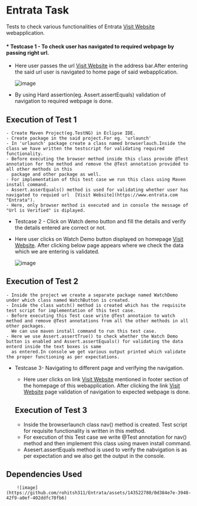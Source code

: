 # Entrata Task

Tests to check various functionalities of Entrata [Visit Website](https://www.entrata.com "Entrata") webapplication.
#### * Testcase 1 - To check user has navigated to required webpage by passing right url.
  - Here user passes the url [Visit Website](https://www.entrata.com "Entrata") in the address bar.After entering the said url user is navigated to home page of said      webapplication.

     ![image](https://github.com/rohitsh311/Entrata/assets/143522780/c64c51d5-26e6-42c4-a92f-1da62eab42c5)

  - By using Hard assertion(eg. Assert.assertEquals) validation of navigation to required webpage is done.
  ## Execution of Test 1
    - Create Maven Project(eg.TestNG) in Eclipse IDE.
    - Create package in the said project.For eg. 'urlaunch'
    - In 'urlaunch' package create a class named browserlauch.Inside the class we have written the testscript for validating required functionality.
    - Before executing the browser method inside this class provide @Test annotation for the method and remove the @Test annotation provided to all other methods in this
      package and other package as well.
    - For implementation of this test case we run this class using Maven install command.
    - Assert.asserEquals() method is used for validating whether user has navigated to requied url  [Visit Website](https://www.entrata.com "Entrata").
    - Here, only browser method is executed and in console the message of "Url is Verified" is diplayed.
      

 * Testcase 2 - Click on Watch demo button and fill the details and verify the details entered are correct or not.
  - Here user clicks on Watch Demo button displayed on homepage [Visit Website](https://www.entrata.com "Entrata"). After clicking below page appears where we check the data
     which we are entering is validated.

      ![image](https://github.com/rohitsh311/Entrata/assets/143522780/2d89988f-2f0f-45ad-9389-1cecd7d034e0)

   ## Execution of Test 2
    - Inside the project we create a separate package named WatchDemo under which class named WatchButton is created. 
    - Inside the class watch() method is created which has the requisite test script for implementation of this test case.
    - Before executing this Test case write @Test annotaion to watch method and remove @Test annotations from all the other methods in all other packages.
      We can use maven install command to run this test case.
    - Here we use Assert.assertTrue() to check whether the Watch Demo button is enabled and Assert.assertEquals() for validating the data enterd inside the text boxes is same 
      as entered.In console we get various output printed which validate the proper functioning as per expectations.

 * Testcase 3- Navigating to different page and verifying the navigation.
    - Here user clicks on link [Visit Website](https://www.entrata.com/products/revenue-management "ERM") mentioned in footer section of the homepage of this webapplication.
      After clicking the link [Visit Website](https://www.entrata.com/products/revenue-management "ERM") page validation of navigation to expected webpage is done.

   ## Execution of Test 3
    - Inside the browserlaunch class nav() method is created. Test script for requisite functionality is written in this method.
    - For execution of this Test case we write @Test annotation for nav() method and then implement this class using maven install command.
    - Asesert.assertEquals method is used to verify the nabvigation is as per expectation and we also get the output in the console.



  ## Dependencies Used

  
        ![image](https://github.com/rohitsh311/Entrata/assets/143522780/0d384e7e-3948-42f9-a0ef-402ddfc70fb6)



      

  
